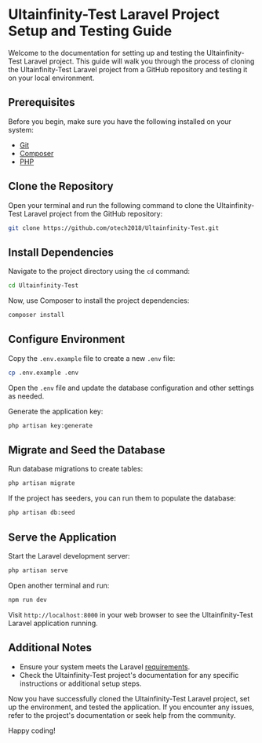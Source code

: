 # Ultainfinity-Test Laravel Project Setup and Testing Guide

Welcome to the documentation for setting up and testing the Ultainfinity-Test Laravel project. This guide will walk you through the process of cloning the Ultainfinity-Test Laravel project from a GitHub repository and testing it on your local environment.

## Prerequisites

Before you begin, make sure you have the following installed on your system:

- [Git](https://git-scm.com/)
- [Composer](https://getcomposer.org/)
- [PHP](https://www.php.net/)

## Clone the Repository

Open your terminal and run the following command to clone the Ultainfinity-Test Laravel project from the GitHub repository:

```bash
git clone https://github.com/otech2018/Ultainfinity-Test.git
```


## Install Dependencies

Navigate to the project directory using the `cd` command:

```bash
cd Ultainfinity-Test
```

Now, use Composer to install the project dependencies:

```bash
composer install
```

## Configure Environment

Copy the `.env.example` file to create a new `.env` file:

```bash
cp .env.example .env
```

Open the `.env` file and update the database configuration and other settings as needed.

Generate the application key:

```bash
php artisan key:generate
```

## Migrate and Seed the Database

Run database migrations to create tables:

```bash
php artisan migrate
```

If the project has seeders, you can run them to populate the database:

```bash
php artisan db:seed
```

## Serve the Application

Start the Laravel development server:

```bash
php artisan serve
```

Open another terminal and run:

```bash
npm run dev
```

Visit `http://localhost:8000` in your web browser to see the Ultainfinity-Test Laravel application running.


## Additional Notes

- Ensure your system meets the Laravel [requirements](https://laravel.com/docs/8.x/installation#server-requirements).
- Check the Ultainfinity-Test project's documentation for any specific instructions or additional setup steps.

Now you have successfully cloned the Ultainfinity-Test Laravel project, set up the environment, and tested the application. If you encounter any issues, refer to the project's documentation or seek help from the community.

Happy coding!
